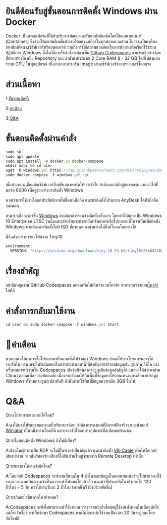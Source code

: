 # ยินดีต้อนรับสู่ขั้นตอนการติดตั้ง Windows ผ่าน Docker
Docker เป็นแพลตฟอร์มที่ใช้สำหรับการพัฒนาและรันแอปพลิเคชันโดยใช้คอนเทนเนอร์ (Container) ซึ่งช่วยให้แอปพลิเคชันทำงานได้อย่างเสถียรในทุกสภาพแวดล้อม ไม่ว่าจะเป็นเครื่องของนักพัฒนา,เซิร์ฟเวอร์หรือบนคลาวด์ รวมถึงการใช้สภาพแวดล้อมในการทำงานเพื่อเรียกใช้ระบบปฏิบัติการ Windows ซึ่งในวิธีการใช้คำสั่งจะต้องเพิ่ม [Github Codespaces](https://github.com/codespaces) สามารถมีอย่างน้อยที่ต้องสร้างในหนึ่ง Repository แนะนำตั้งค่าประมาณ 2 Core RAM 8 - 32 GB โดยไม่ส่งผลกระทบ CPU ในทุกอุปกรณ์ เนื่องจากสามารถรัน Image ผ่านเซิร์ฟเวอร์ของบราวเซอร์โดยตรง

# ส่วนเนื้อหา
1:[ขั้นตอนติดตั้ง](https://github.com/MCFirsting/Windows-Docker-Install-TH/tree/main?tab=readme-ov-file#%E0%B8%82%E0%B8%B1%E0%B9%89%E0%B8%99%E0%B8%95%E0%B8%AD%E0%B8%99%E0%B8%95%E0%B8%B4%E0%B8%94%E0%B8%95%E0%B8%B1%E0%B9%89%E0%B8%87%E0%B8%9C%E0%B9%88%E0%B8%B2%E0%B8%99%E0%B8%84%E0%B8%B3%E0%B8%AA%E0%B8%B1%E0%B9%88%E0%B8%87)

2:[คำเตือน](https://github.com/MCFirsting/Windows-Docker-Install-TH/tree/main?tab=readme-ov-file#%E0%B8%84%E0%B8%B3%E0%B9%80%E0%B8%95%E0%B8%B7%E0%B8%AD%E0%B8%99)

3:[Q&A](https://github.com/MCFirsting/Windows-Docker-Install-TH/tree/main?tab=readme-ov-file#qa)

# ขั้นตอนติดตั้งผ่านคำสั่ง
```js
sudo su
sudo apt update
sudo apt install -y docker.io docker-compose
mkdir user && cd user
wget -O windows.yml https://raw.githubusercontent.com/MCFirsting/Windows-Docker-Install-TH/main/windows.yml
sudo docker-compose -f windows.yml up
```
เมื่อทำงานจะเชื่อมต่อเซิร์ฟเวอร์ลิ้งค์ที่แสดงพอร์ตให้เราเข้าไป
ถ้าสังเกตว่ามีอยู่สองพอร์ต แนะนำไปที่พอร์ต 8006 เพื่อดูระหว่างการติดตั้ง Windows

หากเข้าการใช้งานได้แต่ประสิทธิภาพไม่ลื่นบนมือถือ
แนะนำติดตั้งโปรแกรม AnyDesk ได้ทั้งมือถือและคอม

สามารถเลือกเวอร์ชั่น [Windows](https://github.com/dockur/windows/?tab=readme-ov-file#how-do-i-select-the-windows-version) ตามต้องการระหว่างติดตั้งครั้งแรก โดยค่าตั้งต้นจะเป็น Windows 10 Enterprise LTSC รุ่นนี้เหมาะสำหรับการประหยัดทรัพยากรหรือโปรแกรมที่ไม่จำเป็นเมื่อติดตั้ง Windows หากต้องการติดตั้งไฟล์ ISO ที่กำหนดเองสามารถใส่ลิ้งค์โหลดโดยตรงได้

นี่คือตัวอย่างการนำไฟล์จาก Tiny10
```js
environment:
  VERSION: "https://archive.org/download/tiny-10-23-h2/tiny10%20x64%2023h2.iso"
```

# เรื่องสำคัญ
อย่าลืมหยุดงาน GitHub Codespaces ตลอดเพื่อไม่เกินจำนวนโควต้า
สามารถตรวจสอบ[โควต้า](https://github.com/settings/billing/summary)ได้ที่นี่

# คำสั่งการกลับมาใช้งาน
```js
cd user && sudo docker-compose -f windows.yml start
```

# 🚫คำเตือน
หากทุกคนได้ทำการซื้อโปรแกรมหรือเกมเพื่อไปจำลอง Windows ส่งผลให้บางโปรแกรมอาจไม่รองรับได้ ทางผมจะไม่รับผิดชอบในการกระทำเหล่านี้ ที่สำคัญอย่าสำรองข้อมูลเช่น รูปภาพ,วีดีโอ บางครั้งหากการทำงานใน Codespaces เกิดข้อผิดพลาดจะสูญเสียข้อมูลสำคัญได้ แนะนำไห้สำรองผ่าน Cloud ตลอดเพื่อความปลอดภัย เนื่องจากส่งผลให้กินพื้นที่ข้อมูลทำให้คอนเทนเนอร์เสียหาย ข้อมูล Windows ทั้งหมดจะศูนย์เปล่าทันที ดังนั้นหากใช้พื้นที่ข้อมูลควรเหลือ 3GB ขึ้นไป

# Q&A
Q:ลงโปรแกรมและเกมได้ไหม?

A:ลงได้บางโปรแกรมและเกมที่ทรัพยากรน้อย ถ้าต้องการลงเกมที่มีกราฟฟิกจริงๆ แนะนำแอป [Winlator](https://github.com/brunodev85/Winlator/releases) เป็นหนึ่งทางเลือกที่ดี แต่จะรองรับได้แค่บางอุปกรณ์ที่สเปคพอประมาณ

Q:ทำไมตอนติดตั้ง Windows ถึงไม่มีเสียง?

A:ส่วนใหญ่ถ้าลงเป็น RDP จะไม่มีไดร์เวอร์เสียงอยู่แล้ว แนะนำติดตั้ง [VB-Cable](https://vb-audio.com/Cable/index.htm) เพื่อให้ไดเวอร์เสียงทำงาน จากนั้นรีสตาร์ท เสียงที่ได้ยินส่วนใหญ่จะมาจาก Remote Desktop เท่านั้น

Q:ระยะเวลาใช้งานจำกัดไหม?

A:โดยปกติ Codespaces จะทำงานสิ้นสุดใน 4 ชั่วโมงและข้อมูลในคอนเทนเนอร์จะไม่หาย หากใช้ระยะเวลานานเกินความจำเป็นอาจจะทำให้หมดโควต้าเร็ว แนะนำวิธีประหยัดโควต้าภายใน 120 ชั่วโมง = 5 วัน ควรใช้งานวันละ 2 ชั่วโมง (หากยิ่งเร็วยิ่งประหยัดขึ้น)

Q:จะเกิดอะไรขึ้นหากโควต้าหมด?

A:Codespaces จะยังไม่สามารถเข้าใช้งานจนกว่ารอรอบบิลรีเซ็ตต่อผู้ใช้งานทั้งหมดในเดือนถัดไป แต่ก็ระวังเรื่องการเก็บรักษา Codespaces หากไม่มีการเข้าใช้งานเป็นเวลา 30 วันจะถูกลบโดยอัตโนมัติ
